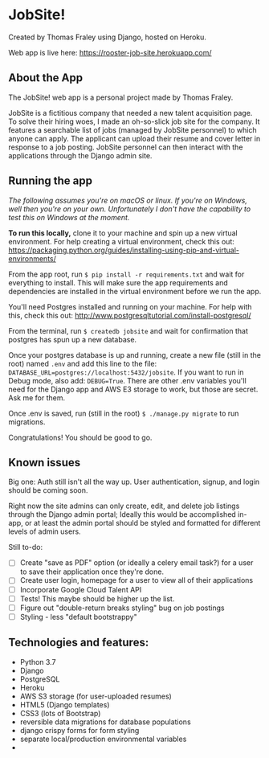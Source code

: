 # JobSite!

Created by Thomas Fraley using Django, hosted on Heroku.

Web app is live here: https://rooster-job-site.herokuapp.com/

## About the App
The JobSite! web app is a personal project made by Thomas Fraley.  

JobSite is a fictitious company that needed a new talent acquisition page.  To solve their hiring woes, I made an oh-so-slick job site for the company.  It features a searchable list of jobs (managed by JobSite personnel) to which anyone can apply.  The applicant can upload their resume and cover letter in response to a job posting.  JobSite personnel can then interact with the applications through the Django admin site.

## Running the app
_The following assumes you're on macOS or linux.  If you're on Windows, well then you're on your own.  Unfortunately I don't have the capability to test this on Windows at the moment._

**To run this locally,** clone it to your machine and spin up a new virtual environment.  For help creating a virtual environment, check this out: https://packaging.python.org/guides/installing-using-pip-and-virtual-environments/

From the app root, run `$ pip install -r requirements.txt` and wait for everything to install.  This will make sure the app requirements and dependencies are installed in the virtual environment before we run the app.

You'll need Postgres installed and running on your machine.  For help with this, check this out: http://www.postgresqltutorial.com/install-postgresql/

From the terminal, run `$ createdb jobsite` and wait for confirmation that postgres has spun up a new database.

Once your postgres database is up and running, create a new file (still in the root) named `.env` and add this line to the file: `DATABASE_URL=postgres://localhost:5432/jobsite`. If you want to run in Debug mode, also add: `DEBUG=True`.  There are other .env variables you'll need for the Django app and AWS E3 storage to work, but those are secret.  Ask me for them. 

Once .env is saved, run (still in the root) `$ ./manage.py migrate` to run migrations.

Congratulations!  You should be good to go.

## Known issues
Big one: Auth still isn't all the way up.  User authentication, signup, and login should be coming soon.

Right now the site admins can only create, edit, and delete job listings through the Django admin portal; Ideally this would be accomplished in-app, or at least the admin portal should be styled and formatted for different levels of admin users.

Still to-do:
- [ ] Create "save as PDF" option (or ideally a celery email task?) for a user to save their application once they're done. 
- [ ] Create user login, homepage for a user to view all of their applications
- [ ] Incorporate Google Cloud Talent API
- [ ] Tests!  This maybe should be higher up the list.
- [ ] Figure out "double-return breaks styling" bug on job postings
- [ ] Styling - less "default bootstrappy"

## Technologies and features:
- Python 3.7
- Django
- PostgreSQL
- Heroku
- AWS S3 storage (for user-uploaded resumes)
- HTML5 (Django templates)
- CSS3 (lots of Bootstrap)
- reversible data migrations for database populations
- django crispy forms for form styling
- separate local/production environmental variables
- 
